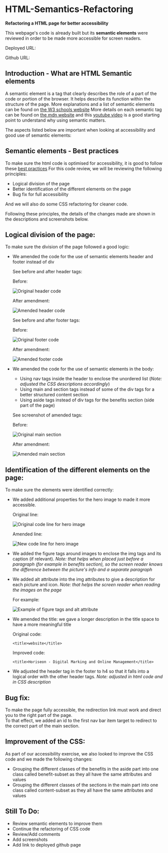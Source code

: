 # HTML-Semantics-Refactoring

**Refactoring a HTML page for better accessibility**

This webpage's code is already built but its **semantic elements** were reviewed in order to be made more accessible for screen readers.

Deployed URL:

Github URL:

## Introduction - What are HTML Semantic elements

A semantic element is a tag that clearly describes the role of a part of the code or portion of the browser. It helps describe its function within the structure of the page.
More explanations and a list of semantic elements can be found on [the W3 schools website](https://www.w3schools.com/html/html5_semantic_elements.asp)
More details on each semantic tag can be found on [the mdn website](https://developer.mozilla.org/en-US/docs/Glossary/Semantics#semantics_in_html) and this [youtube video](https://www.youtube.com/watch?v=g2tzEil5TL0) is a good starting point to understand why using semantic matters.

The aspects listed below are important when looking at accessibility and good use of semantic elements:

## Semantic elements - Best practices

To make sure the html code is optimised for accessibility, it is good to follow these [best practices](https://www.freecodecamp.org/news/html-best-practices/#:~:text=It%20is%20best%20practice%20to,and%20elements%20instead.)
For this code review, we will be reviewing the following principles:

- Logical division of the page
- Better identification of the different elements on the page
- Bug fix for full accessibility

And we will also do some CSS refactoring for cleaner code.

Following these principles, the details of the changes made are shown in the descriptions and screenshots below.

## Logical division of the page:

To make sure the division of the page followed a good logic:

- We amended the code for the use of semantic elements header and footer instead of div

  See before and after header tags:

  Before:

  ![Original header code](/assets/images/screenshot-header-original.png)

  After amendment:

  ![Amended header code](/assets/images/screenshot-header-tag.png)

  See before and after footer tags:

  Before:

  ![Original footer code](/assets/images/screenshot-footer-original.png)

  After amendment:

  ![Amended footer code](/assets/images/screenshot-footer-tag.png)

- We amended the code for the use of semantic elements in the body:

  - Using nav tags inside the header to enclose the unordered list (_Note: adjusted the CSS descriptions accordingly_)
  - Using main and section tags instead of some of the div tags for a better structured content section
  - Using aside tags instead of div tags for the benefits section (side part of the page)

  See screenshot of amended tags:

  Before:

  ![Original main section](/assets/images/screenshot-main-original.png)

  After amendment:

  ![Amended main section](/assets/images/screenshot-main-tag.png)

## Identification of the different elements on the page:

To make sure the elements were identified correctly:

- We added additional properties for the hero image to made it more accessible.

  Original line:

  ![Original code line for hero image](/assets/images/screenshot-hero-original.png)

  Amended line:

  ![New code line for hero image](/assets/images/screenshot-hero-aria.png)

- We added the figure tags around images to enclose the img tags and its caption (if relevant).
  _Note: that helps when placed just before a paragraph (for example in benefits section), so the screen reader knows the difference between the picture's info and a separate paragraph_

- We added alt attribute into the img attributes to give a description for each picture and icon.
  _Note: that helps the screen reader when reading the images on the page_

  For example:

  ![Example of figure tags and alt attribute](/assets/images/screenshot-fig-alt.png)

- We amended the title: we gave a longer description in the title space to have a more meaningful title

  Original code:

  `<title>website</title>`

  Improved code:

  `<title>Horiseon - Digital Marking and Online Management</title>`

- We adjusted the header tag in the footer to h4 so that it falls into a logical order with the other header tags.
  _Note: adjusted in html code and in CSS description_

## Bug fix:

To make the page fully accessible, the redirection link must work and direct you to the right part of the page. </br>
To that effect, we added an id to the first nav bar item target to redirect to the correct part of the main section.

## Improvement of the CSS:

As part of our accessibility exercise, we also looked to improve the CSS code and we made the following changes:

- Grouping the different classes of the benefits in the aside part into one class called benefit-subset as they all have the same attributes and values
- Grouping the different classes of the sections in the main part into one class called content-subset as they all have the same attributes and values

## Still To Do:

- Review semantic elements to improve them
- Continue the refactoring of CSS code
- Review/Add comments
- Add screenshots
- Add link to deployed github page
